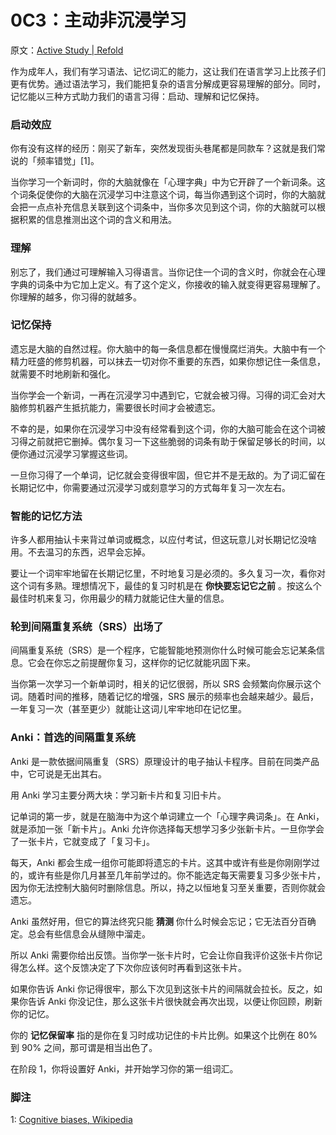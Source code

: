 # 0C3：主动非沉浸学习

原文：[Active Study | Refold](https://refold.la/roadmap/stage-0/c/active-study)

作为成年人，我们有学习语法、记忆词汇的能力，这让我们在语言学习上比孩子们更有优势。通过语法学习，我们能把复杂的语言分解成更容易理解的部分。同时，记忆能以三种方式助力我们的语言习得：启动、理解和记忆保持。

### 启动效应

你有没有这样的经历：刚买了新车，突然发现街头巷尾都是同款车？这就是我们常说的「频率错觉」[1]。

当你学习一个新词时，你的大脑就像在「心理字典」中为它开辟了一个新词条。这个词条促使你的大脑在沉浸学习中注意这个词，每当你遇到这个词时，你的大脑就会把一点点补充信息关联到这个词条中，当你多次见到这个词，你的大脑就可以根据积累的信息推测出这个词的含义和用法。

### 理解

别忘了，我们通过可理解输入习得语言。当你记住一个词的含义时，你就会在心理字典的词条中为它加上定义。有了这个定义，你接收的输入就变得更容易理解了。你理解的越多，你习得的就越多。

### 记忆保持

遗忘是大脑的自然过程。你大脑中的每一条信息都在慢慢腐烂消失。大脑中有一个精力旺盛的修剪机器，可以抹去一切对你不重要的东西，如果你想记住一条信息，就需要不时地刷新和强化。

当你学会一个新词，一再在沉浸学习中遇到它，它就会被习得。习得的词汇会对大脑修剪机器产生抵抗能力，需要很长时间才会被遗忘。

不幸的是，如果你在沉浸学习中没有经常看到这个词，你的大脑可能会在这个词被习得之前就把它删掉。偶尔复习一下这些脆弱的词条有助于保留足够长的时间，以便你通过沉浸学习掌握这些词。

一旦你习得了一个单词，记忆就会变得很牢固，但它并不是无敌的。为了词汇留在长期记忆中，你需要通过沉浸学习或刻意学习的方式每年复习一次左右。

### 智能的记忆方法

许多人都用抽认卡来背过单词或概念，以应付考试，但这玩意儿对长期记忆没啥用。不去温习的东西，迟早会忘掉。

要让一个词牢牢地留在长期记忆里，不时地复习是必须的。多久复习一次，看你对这个词有多熟。理想情况下，最佳的复习时机是在 **你快要忘记它之前** 。按这么个最佳时机来复习，你用最少的精力就能记住大量的信息。

### 轮到间隔重复系统（SRS）出场了

间隔重复系统（SRS）是一个程序，它能智能地预测你什么时候可能会忘记某条信息。它会在你忘之前提醒你复习，这样你的记忆就能巩固下来。

当你第一次学习一个新单词时，相关的记忆很弱，所以 SRS 会频繁向你展示这个词。随着时间的推移，随着记忆的增强，SRS 展示的频率也会越来越少。最后，一年复习一次（甚至更少）就能让这词儿牢牢地印在记忆里。

### Anki：首选的间隔重复系统

Anki 是一款依据间隔重复（SRS）原理设计的电子抽认卡程序。目前在同类产品中，它可说是无出其右。

用 Anki 学习主要分两大块：学习新卡片和复习旧卡片。

记单词的第一步，就是在脑海中为这个单词建立一个「心理字典词条」。在 Anki，就是添加一张「新卡片」。Anki 允许你选择每天想学习多少张新卡片。一旦你学会了一张卡片，它就变成了「复习卡」。

每天，Anki 都会生成一组你可能即将遗忘的卡片。这其中或许有些是你刚刚学过的，或许有些是你几月甚至几年前学过的。你不能选定每天需要复习多少张卡片，因为你无法控制大脑何时删除信息。所以，持之以恒地复习至关重要，否则你就会遗忘。

Anki 虽然好用，但它的算法终究只能 **猜测** 你什么时候会忘记；它无法百分百确定。总会有些信息会从缝隙中溜走。

所以 Anki 需要你给出反馈。当你学一张卡片时，它会让你自我评价这张卡片你记得怎么样。这个反馈决定了下次你应该何时再看到这张卡片。

如果你告诉 Anki 你记得很牢，那么下次见到这张卡片的间隔就会拉长。反之，如果你告诉 Anki 你没记住，那么这张卡片很快就会再次出现，以便让你回顾，刷新你的记忆。

你的 **记忆保留率** 指的是你在复习时成功记住的卡片比例。如果这个比例在 80% 到 90% 之间，那可谓是相当出色了。

在阶段 1，你将设置好 Anki，并开始学习你的第一组词汇。

### 脚注

1: [Cognitive biases, Wikipedia](https://en.wikipedia.org/wiki/List_of_cognitive_biases#Frequency_illusion)